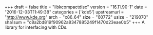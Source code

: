 +++
draft = false
title = "libkcompactdisc"
version = "16.11.90-1"
date = "2016-12-03T11:49:38"
categories = ['kde5']
upstreamurl = "http://www.kde.org"
arch = "x86_64"
size = "60772"
usize = "219070"
sha1sum = "c8a2bd819f90962a8347885249f1470d23eae0b5"
+++
A library for interfacing with CDs.